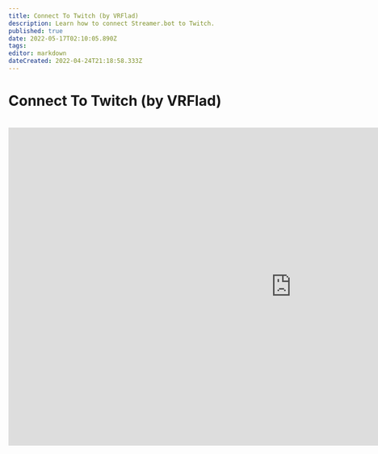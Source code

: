 ```yaml
---
title: Connect To Twitch (by VRFlad)
description: Learn how to connect Streamer.bot to Twitch.
published: true
date: 2022-05-17T02:10:05.890Z
tags: 
editor: markdown
dateCreated: 2022-04-24T21:18:58.333Z
---
```


# Connect To Twitch (by VRFlad)
<br>
<iframe width="1120" height="630" src="https://www.youtube.com/embed/7MkzsxgfVgg" title="YouTube video player" frameborder="0" allow="accelerometer; autoplay; clipboard-write; encrypted-media; gyroscope; picture-in-picture" allowfullscreen></iframe>